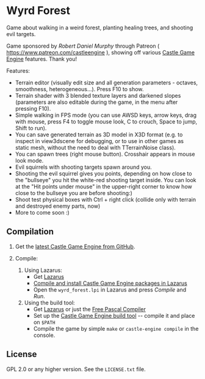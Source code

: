 # Wyrd Forest

Game about walking in a weird forest, planting healing trees, and shooting evil targets.

Game sponsored by _Robert Daniel Murphy_ through Patreon ( https://www.patreon.com/castleengine ), showing off various [Castle Game Engine](https://castle-engine.sourceforge.io/) features. Thank you!

Features:

* Terrain editor (visually edit size and all generation parameters - octaves, smoothness, heterogeneous...). Press F10 to show.
* Terrain shader with 3 blended texture layers and darkened slopes (parameters are also editable during the game, in the menu after pressing F10).
* Simple walking in FPS mode (you can use AWSD keys, arrow keys, drag with mouse, press F4 to toggle mouse look, C to crouch, Space to jump, Shift to run).
* You can save generated terrain as 3D model in X3D format (e.g. to inspect in view3dscene for debugging, or to use in other games as static mesh, without the need to deal with TTerrainNoise class).
* You can spawn trees (right mouse button). Crosshair appears in mouse look mode.
* Evil squirrels with shooting targets spawn around you.
* Shooting the evil squirrel gives you points, depending on how close to the "bullseye" you hit the white-red shooting target inside. You can look at the "Hit points under mouse" in the upper-right corner to know how close to the bullseye you are before shooting:)
* Shoot test physical boxes with Ctrl + right click (collide only with terrain and destroyed enemy parts, now)
* More to come soon :)

## Compilation

1. Get the [latest Castle Game Engine from GitHub](https://github.com/castle-engine/castle-engine/).
2. Compile:

    1. Using Lazarus:
        - Get [Lazarus](http://www.lazarus-ide.org/)
        - [Compile and install Castle Game Engine packages in Lazarus](https://castle-engine.sourceforge.io/documentation.php)
        - Open the `wyrd_forest.lpi` in Lazarus and press _Compile_ and _Run_.
    2. Using the build tool:
       - Get [Lazarus](http://www.lazarus-ide.org/) or just the [Free Pascal Compiler](https://www.freepascal.org/)
       - Set up the [Castle Game Engine build tool](https://github.com/castle-engine/castle-engine/wiki/Build-Tool) -- compile it and place on `$PATH`
       - Compile the game by simple `make` or `castle-engine compile` in the console.

## License

GPL 2.0 or any higher version. See the `LICENSE.txt` file.
